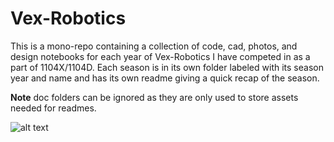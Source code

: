 # Vex-Robotics

This is a mono-repo containing a collection of code, cad, photos, and design notebooks for each year of Vex-Robotics I have competed in as a part of 1104X/1104D. Each season is in its own folder labeled with its season year and name and has its own readme giving a quick recap of the season.

**Note** doc folders can be ignored as they are only used to store assets needed for readmes. 

![alt text](https://github.com/harsharan-r/Vex-Robotics/docs/assets/main/banner.jpg "Vex Robotics Championship")